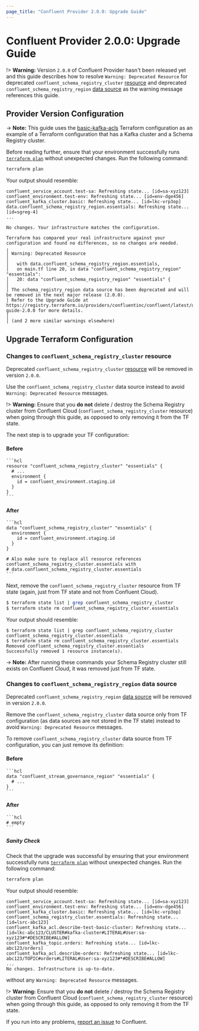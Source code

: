 ```yaml
---
page_title: "Confluent Provider 2.0.0: Upgrade Guide"
---
```

# Confluent Provider 2.0.0: Upgrade Guide

!> **Warning:** Version `2.0.0` of Confluent Provider hasn't been released yet and this guide describes how to resolve `Warning: Deprecated Resource` for deprecated `confluent_schema_registry_cluster` [resource](https://registry.terraform.io/providers/confluentinc/confluent/1.65.0/docs/resources/confluent_schema_registry_cluster) and 
 deprecated `confluent_schema_registry_region` [data source](https://registry.terraform.io/providers/confluentinc/confluent/1.65.0/docs/data-sources/confluent_schema_registry_region) as the warning message references this guide.

## Provider Version Configuration

-> **Note:** This guide uses the [basic-kafka-acls](https://github.com/confluentinc/terraform-provider-confluent/tree/v1.65.0/examples/configurations/basic-kafka-acls) Terraform configuration as an example of a Terraform configuration that has a Kafka cluster and a Schema Registry cluster.

Before reading further, ensure that your environment
successfully runs [`terraform plan`](https://www.terraform.io/docs/commands/plan.html)
without unexpected changes. Run the following command:
```bash
terraform plan
```
Your output should resemble:
```
confluent_service_account.test-sa: Refreshing state... [id=sa-xyz123]
confluent_environment.test-env: Refreshing state... [id=env-dge456]
confluent_kafka_cluster.basic: Refreshing state... [id=lkc-vrp3op]
data.confluent_schema_registry_region.essentials: Refreshing state... [id=sgreg-4]
...

No changes. Your infrastructure matches the configuration.

Terraform has compared your real infrastructure against your configuration and found no differences, so no changes are needed.
╷
│ Warning: Deprecated Resource
│ 
│   with data.confluent_schema_registry_region.essentials,
│   on main.tf line 20, in data "confluent_schema_registry_region" "essentials":
│   20: data "confluent_schema_registry_region" "essentials" {
│ 
│ The schema_registry_region data source has been deprecated and will be removed in the next major release (2.0.0). 
│ Refer to the Upgrade Guide at https://registry.terraform.io/providers/confluentinc/confluent/latest/docs/guides/upgrade-guide-2.0.0 for more details.
│ 
│ (and 2 more similar warnings elsewhere)
```

## Upgrade Terraform Configuration

### Changes to `confluent_schema_registry_cluster` resource

Deprecated `confluent_schema_registry_cluster`
[resource](https://registry.terraform.io/providers/confluentinc/confluent/1.65.0/docs/resources/confluent_schema_registry_cluster) will be removed in version `2.0.0`.

Use the `confluent_schema_registry_cluster` data source instead to avoid `Warning: Deprecated Resource` messages.

!> **Warning:** Ensure that you **do not** delete / destroy the Schema Registry cluster from Confluent Cloud (`confluent_schema_registry_cluster` resource) when going through this guide, as opposed to only removing it from the TF state.

The next step is to upgrade your TF configuration:

#### Before
    ```hcl
    resource "confluent_schema_registry_cluster" "essentials" {
      # ...
      environment {
        id = confluent_environment.staging.id
      }
    }
    ```

#### After
    ```hcl
    data "confluent_schema_registry_cluster" "essentials" {
      environment {
        id = confluent_environment.staging.id
      }
    }

    # Also make sure to replace all resource references confluent_schema_registry_cluster.essentials with
    # data.confluent_schema_registry_cluster.essentials
    ```

Next, remove the `confluent_schema_registry_cluster` resource from TF state (again, just from TF state and not from Confluent Cloud).

```bash
$ terraform state list | grep confluent_schema_registry_cluster 
$ terraform state rm confluent_schema_registry_cluster.essentials
```

Your output should resemble:
```
$ terraform state list | grep confluent_schema_registry_cluster 
confluent_schema_registry_cluster.essentials
$ terraform state rm confluent_schema_registry_cluster.essentials
Removed confluent_schema_registry_cluster.essentials
Successfully removed 1 resource instance(s).
```

-> **Note:** After running these commands your Schema Registry cluster still exists on Confluent Cloud, it was removed just from TF state.

### Changes to `confluent_schema_registry_region` data source

Deprecated `confluent_schema_registry_region`
[data source](https://registry.terraform.io/providers/confluentinc/confluent/1.65.0/docs/data-sources/confluent_schema_registry_region) will be removed in version `2.0.0`.


Remove the `confluent_schema_registry_cluster` data source only from TF configuration (as data sources are not stored in the TF state) instead 
to avoid `Warning: Deprecated Resource` messages.

To remove `confluent_schema_registry_cluster` data source from TF configuration, you can just remove its definition:

#### Before
    ```hcl
    data "confluent_stream_governance_region" "essentials" {
      # ...
    }
    ```

#### After
    ```hcl
    # empty
    ```

##### Sanity Check

Check that the upgrade was successful by ensuring that your environment
successfully runs [`terraform plan`](https://www.terraform.io/docs/commands/plan.html)
without unexpected changes. Run the following command:
```bash
terraform plan
```
Your output should resemble:
```
confluent_service_account.test-sa: Refreshing state... [id=sa-xyz123]
confluent_environment.test-env: Refreshing state... [id=env-dge456]
confluent_kafka_cluster.basic: Refreshing state... [id=lkc-vrp3op]
confluent_schema_registry_cluster.essentials: Refreshing state... [id=lsrc-abc123]
confluent_kafka_acl.describe-test-basic-cluster: Refreshing state... [id=lkc-abc123/CLUSTER#kafka-cluster#LITERAL#User:sa-xyz123#*#DESCRIBE#ALLOW]
confluent_kafka_topic.orders: Refreshing state... [id=lkc-abc123/orders]
confluent_kafka_acl.describe-orders: Refreshing state... [id=lkc-abc123/TOPIC#orders#LITERAL#User:sa-xyz123#*#DESCRIBE#ALLOW]
...
No changes. Infrastructure is up-to-date.
```

without any `Warning: Deprecated Resource` messages.

!> **Warning:** Ensure that you **do not** delete / destroy the Schema Registry cluster from Confluent Cloud (`confluent_schema_registry_cluster` resource) when going through this guide, as opposed to only removing it from the TF state.

If you run into any problems, [report an issue](https://github.com/confluentinc/terraform-provider-confluent/issues) to Confluent.
